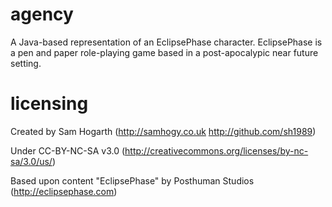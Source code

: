 agency
======
A Java-based representation of an EclipsePhase character.
EclipsePhase is a pen and paper role-playing game based in a post-apocalypic near future setting.


licensing
=========
Created by Sam Hogarth (http://samhogy.co.uk http://github.com/sh1989)

Under CC-BY-NC-SA v3.0 (http://creativecommons.org/licenses/by-nc-sa/3.0/us/)

Based upon content "EclipsePhase" by Posthuman Studios (http://eclipsephase.com)

